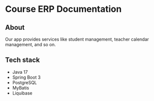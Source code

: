 # Course ERP Documentation
## About
Our app provides services like student management, teacher calendar management, and so on.

## Tech stack
* Java 17
* Spring Boot 3
* PostgreSQL
* MyBatis
* Liquibase